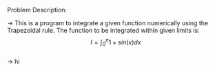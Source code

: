 Problem Description:  

-> This is a program to integrate a given function numerically using the Trapezoidal rule. The function to be integrated within given limits is:  
$$I = \int_{0}^{\pi} 1 + sin(x) dx$$  
-> hi
